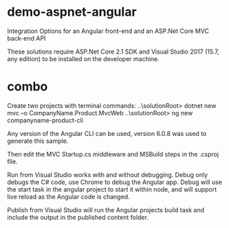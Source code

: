 # demo-aspnet-angular
Integration Options for an Angular front-end and an ASP.Net Core MVC back-end API

These solutions require ASP.Net Core 2.1 SDK and Visual Studio 2017 (15.7, any edition) to be installed on the developer machine.

# combo
Create two projects with terminal commands:
..\solutionRoot> dotnet new mvc –o CompanyName.Product.MvcWeb
..\solutionRoot> ng new companyname-product-cli

Any version of the Angular CLI can be used, version 6.0.8 was used to generate this sample.

Then edit the MVC Startup.cs middleware and MSBuild steps in the .csproj file.

Run from Visual Studio works with and without debugging.  Debug only debugs the C# code, use Chrome to debug the Angular app. Debug will use the start task in the angular project to start it within node, and will support live reload as the Angular code is changed.

Publish from Visual Studio will run the Angular projects build task and include the output in the published content folder.
